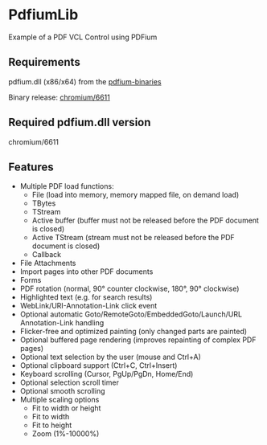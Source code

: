 # PdfiumLib
Example of a PDF VCL Control using PDFium

## Requirements
pdfium.dll (x86/x64) from the [pdfium-binaries](https://github.com/bblanchon/pdfium-binaries)

Binary release: [chromium/6611](https://github.com/bblanchon/pdfium-binaries/releases/tag/chromium%2F6611)

## Required pdfium.dll version
chromium/6611

## Features
- Multiple PDF load functions:
  - File (load into memory, memory mapped file, on demand load)
  - TBytes
  - TStream
  - Active buffer (buffer must not be released before the PDF document is closed)
  - Active TStream (stream must not be released before the PDF document is closed)
  - Callback
- File Attachments
- Import pages into other PDF documents
- Forms
- PDF rotation (normal, 90° counter clockwise, 180°, 90° clockwise)
- Highlighted text (e.g. for search results)
- WebLink/URI-Annotation-Link click event
- Optional automatic Goto/RemoteGoto/EmbeddedGoto/Launch/URL Annotation-Link handling
- Flicker-free and optimized painting (only changed parts are painted)
- Optional buffered page rendering (improves repainting of complex PDF pages)
- Optional text selection by the user (mouse and Ctrl+A)
- Optional clipboard support (Ctrl+C, Ctrl+Insert)
- Keyboard scrolling (Cursor, PgUp/PgDn, Home/End)
- Optional selection scroll timer
- Optional smooth scrolling
- Multiple scaling options
  - Fit to width or height
  - Fit to width
  - Fit to height
  - Zoom (1%-10000%)
